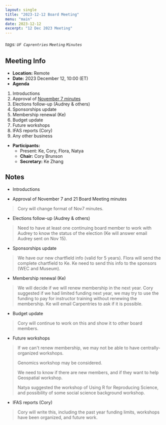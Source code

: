 ```yaml
---
layout: single
title: "2023-12-12 Board Meeting"
menu: "main"
date: 2023-12-12
excerpt: "12 Dec 2023 Meeting"
---
```


###### tags: `UF Caprentries` `Meeting` `Minutes`

## Meeting Info

- **Location:** Remote
- **Date:** 2023 December 12, 10:00 (ET)
- **Agenda**

1. Introductions
2. Approval of [November 7 minutes](https://www.uf-carpentries.org/minutes/board-2023-11-07/)
3. Elections follow-up (Audrey & others)
4. Sponsorships update
5. Membership renewal (Ke)
6. Budget update
7. Future workshops
8. IFAS reports (Cory)
9. Any other business

- **Participants:**
    - Present: Ke, Cory, Flora, Natya
    - **Chair:** Cory Brunson
    - **Secretary:** Ke Zhang

## Notes
<!-- Other important details discussed during the meeting can be entered here. -->

-   Introductions

-   Approval of November 7 and 21 Board Meeting minutes

> Cory will change format of Nov7 minutes.

-   Elections follow-up (Audrey & others)

> Need to have at least one continuing board member to work with Audrey
> to know the status of the election (Ke will answer email Audrey sent
> on Nov 15).

-   Sponsorships update

> We have our new chartfield info (valid for 5 years). Flora will send
> the complete chartfield to Ke. Ke need to send this info to the
> sponsors (WEC and Museum).

-   Membership renewal (Ke)

> We will decide if we will renew membership in the next year. Cory
> suggested if we had limited funding next year, we may try to use the
> funding to pay for instructor training without renewing the
> membership. Ke will email Carpentries to ask if it is possible.

-   Budget update

> Cory will continue to work on this and show it to other board members.

-   Future workshops

> If we can't renew membership, we may not be able to have
> centrally-organized workshops.
>
> Genomics workshop may be considered.
>
> We need to know if there are new members, and if they want to help
> Geospatial workshop.
>
> Natya suggested the workshop of Using R for Reproducing Science, and
> possibility of some social science background workshop.

-   IFAS reports (Cory)

> Cory will write this, including the past year funding limits,
> workshops have been organized, and future work.
